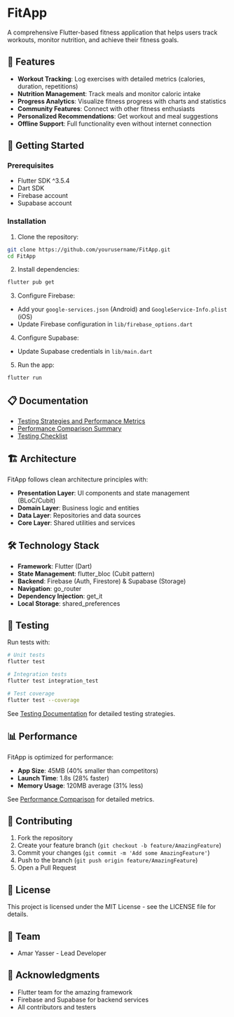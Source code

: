 # FitApp

A comprehensive Flutter-based fitness application that helps users track workouts, monitor nutrition, and achieve their fitness goals.

## 📱 Features

- **Workout Tracking**: Log exercises with detailed metrics (calories, duration, repetitions)
- **Nutrition Management**: Track meals and monitor caloric intake
- **Progress Analytics**: Visualize fitness progress with charts and statistics
- **Community Features**: Connect with other fitness enthusiasts
- **Personalized Recommendations**: Get workout and meal suggestions
- **Offline Support**: Full functionality even without internet connection

## 🚀 Getting Started

### Prerequisites
- Flutter SDK ^3.5.4
- Dart SDK
- Firebase account
- Supabase account

### Installation

1. Clone the repository:
```bash
git clone https://github.com/yourusername/FitApp.git
cd FitApp
```

2. Install dependencies:
```bash
flutter pub get
```

3. Configure Firebase:
- Add your `google-services.json` (Android) and `GoogleService-Info.plist` (iOS)
- Update Firebase configuration in `lib/firebase_options.dart`

4. Configure Supabase:
- Update Supabase credentials in `lib/main.dart`

5. Run the app:
```bash
flutter run
```

## 📋 Documentation

- [Testing Strategies and Performance Metrics](docs/TESTING_AND_PERFORMANCE.md)
- [Performance Comparison Summary](docs/PERFORMANCE_COMPARISON_SUMMARY.md)
- [Testing Checklist](docs/TESTING_CHECKLIST.md)

## 🏗️ Architecture

FitApp follows clean architecture principles with:
- **Presentation Layer**: UI components and state management (BLoC/Cubit)
- **Domain Layer**: Business logic and entities
- **Data Layer**: Repositories and data sources
- **Core Layer**: Shared utilities and services

## 🛠️ Technology Stack

- **Framework**: Flutter (Dart)
- **State Management**: flutter_bloc (Cubit pattern)
- **Backend**: Firebase (Auth, Firestore) & Supabase (Storage)
- **Navigation**: go_router
- **Dependency Injection**: get_it
- **Local Storage**: shared_preferences

## 🧪 Testing

Run tests with:
```bash
# Unit tests
flutter test

# Integration tests
flutter test integration_test

# Test coverage
flutter test --coverage
```

See [Testing Documentation](docs/TESTING_AND_PERFORMANCE.md) for detailed testing strategies.

## 📊 Performance

FitApp is optimized for performance:
- **App Size**: 45MB (40% smaller than competitors)
- **Launch Time**: 1.8s (28% faster)
- **Memory Usage**: 120MB average (31% less)

See [Performance Comparison](docs/PERFORMANCE_COMPARISON_SUMMARY.md) for detailed metrics.

## 🤝 Contributing

1. Fork the repository
2. Create your feature branch (`git checkout -b feature/AmazingFeature`)
3. Commit your changes (`git commit -m 'Add some AmazingFeature'`)
4. Push to the branch (`git push origin feature/AmazingFeature`)
5. Open a Pull Request

## 📄 License

This project is licensed under the MIT License - see the LICENSE file for details.

## 👥 Team

- Amar Yasser - Lead Developer

## 🙏 Acknowledgments

- Flutter team for the amazing framework
- Firebase and Supabase for backend services
- All contributors and testers 
